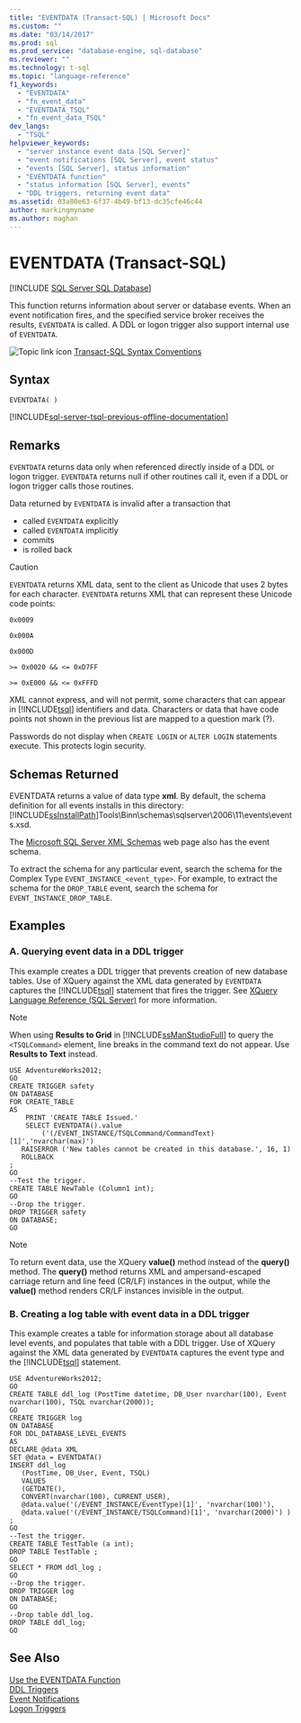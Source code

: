 ```yaml
---
title: "EVENTDATA (Transact-SQL) | Microsoft Docs"
ms.custom: ""
ms.date: "03/14/2017"
ms.prod: sql
ms.prod_service: "database-engine, sql-database"
ms.reviewer: ""
ms.technology: t-sql
ms.topic: "language-reference"
f1_keywords: 
  - "EVENTDATA"
  - "fn_event_data"
  - "EVENTDATA_TSQL"
  - "fn_event_data_TSQL"
dev_langs: 
  - "TSQL"
helpviewer_keywords: 
  - "server instance event data [SQL Server]"
  - "event notifications [SQL Server], event status"
  - "events [SQL Server], status information"
  - "EVENTDATA function"
  - "status information [SQL Server], events"
  - "DDL triggers, returning event data"
ms.assetid: 03a80e63-6f37-4b49-bf13-dc35cfe46c44
author: markingmyname
ms.author: maghan
---
```

# EVENTDATA (Transact-SQL)
[!INCLUDE [SQL Server SQL Database](../../includes/applies-to-version/sql-asdb.md)]

This function returns information about server or database events. When an event notification fires, and the specified service broker receives the results, `EVENTDATA` is called. A DDL or logon trigger also support internal use of `EVENTDATA`.  
  
 ![Topic link icon](../../database-engine/configure-windows/media/topic-link.gif "Topic link icon") [Transact-SQL Syntax Conventions](../../t-sql/language-elements/transact-sql-syntax-conventions-transact-sql.md)  
  
## Syntax  
  
```syntaxsql
EVENTDATA( )
```

[!INCLUDE[sql-server-tsql-previous-offline-documentation](../../includes/sql-server-tsql-previous-offline-documentation.md)]

## Remarks  
`EVENTDATA` returns data only when referenced directly inside of a DDL or logon trigger. `EVENTDATA` returns null if other routines call it, even if a DDL or logon trigger calls those routines.
  
Data returned by `EVENTDATA` is invalid after a transaction that

+ called `EVENTDATA` explicitly
+ called `EVENTDATA` implicitly
+ commits
+ is rolled back  
  
> [!CAUTION]  
>  `EVENTDATA` returns XML data, sent to the client as Unicode that uses 2 bytes for each character. `EVENTDATA` returns XML that can represent these Unicode code points:  
>   
>  `0x0009`  
>   
>  `0x000A`  
>   
>  `0x000D`  
>   
>  `>= 0x0020 && <= 0xD7FF`  
>   
>  `>= 0xE000 && <= 0xFFFD`  
>   
>  XML cannot express, and will not permit, some characters that can appear in [!INCLUDE[tsql](../../includes/tsql-md.md)] identifiers and data. Characters or data that have code points not shown in the previous list are mapped to a question mark (?).  
  
Passwords do not display when `CREATE LOGIN` or `ALTER LOGIN` statements execute. This protects login security.  
  
## Schemas Returned  
EVENTDATA returns a value of data type **xml**. By default, the schema definition for all events installs in this directory: [!INCLUDE[ssInstallPath](../../includes/ssinstallpath-md.md)]Tools\Binn\schemas\sqlserver\2006\11\events\events.xsd.  
  
The [Microsoft SQL Server XML Schemas](https://go.microsoft.com/fwlink/?LinkID=31850) web page also has the event schema.  
  
To extract the schema for any particular event, search the schema for the Complex Type `EVENT_INSTANCE_<event_type>`. For example, to extract the schema for the `DROP_TABLE` event, search the schema for `EVENT_INSTANCE_DROP_TABLE`.  
  
## Examples  
  
### A. Querying event data in a DDL trigger  
This example creates a DDL trigger that prevents creation of new database tables. Use of XQuery against the XML data generated by `EVENTDATA` captures the [!INCLUDE[tsql](../../includes/tsql-md.md)] statement that fires the trigger. See [XQuery Language Reference &#40;SQL Server&#41;](../../xquery/xquery-language-reference-sql-server.md) for more information.  
  
> [!NOTE]  
>  When using **Results to Grid** in [!INCLUDE[ssManStudioFull](../../includes/ssmanstudiofull-md.md)] to query the `<TSQLCommand>` element, line breaks in the command text do not appear. Use **Results to Text** instead.  
  
```  
USE AdventureWorks2012;  
GO  
CREATE TRIGGER safety   
ON DATABASE   
FOR CREATE_TABLE   
AS   
    PRINT 'CREATE TABLE Issued.'  
    SELECT EVENTDATA().value  
        ('(/EVENT_INSTANCE/TSQLCommand/CommandText)[1]','nvarchar(max)')  
   RAISERROR ('New tables cannot be created in this database.', 16, 1)   
   ROLLBACK  
;  
GO  
--Test the trigger.  
CREATE TABLE NewTable (Column1 int);  
GO  
--Drop the trigger.  
DROP TRIGGER safety  
ON DATABASE;  
GO  
```  
  
> [!NOTE]  
>  To return event data, use the XQuery **value()** method instead of the **query()** method. The **query()** method returns XML and ampersand-escaped carriage return and line feed (CR/LF) instances in the output, while the **value()** method renders CR/LF instances invisible in the output.  
  
### B. Creating a log table with event data in a DDL trigger  
This example creates a table for information storage about all database level events, and populates that table with a DDL trigger. Use of XQuery against the XML data generated by `EVENTDATA` captures the event type and the [!INCLUDE[tsql](../../includes/tsql-md.md)] statement.  
  
```  
USE AdventureWorks2012;  
GO  
CREATE TABLE ddl_log (PostTime datetime, DB_User nvarchar(100), Event nvarchar(100), TSQL nvarchar(2000));  
GO  
CREATE TRIGGER log   
ON DATABASE   
FOR DDL_DATABASE_LEVEL_EVENTS   
AS  
DECLARE @data XML  
SET @data = EVENTDATA()  
INSERT ddl_log   
   (PostTime, DB_User, Event, TSQL)   
   VALUES   
   (GETDATE(),   
   CONVERT(nvarchar(100), CURRENT_USER),   
   @data.value('(/EVENT_INSTANCE/EventType)[1]', 'nvarchar(100)'),   
   @data.value('(/EVENT_INSTANCE/TSQLCommand)[1]', 'nvarchar(2000)') ) ;  
GO  
--Test the trigger.  
CREATE TABLE TestTable (a int);  
DROP TABLE TestTable ;  
GO  
SELECT * FROM ddl_log ;  
GO  
--Drop the trigger.  
DROP TRIGGER log  
ON DATABASE;  
GO  
--Drop table ddl_log.  
DROP TABLE ddl_log;  
GO  
```  
  
## See Also  
 [Use the EVENTDATA Function](../../relational-databases/triggers/use-the-eventdata-function.md)   
 [DDL Triggers](../../relational-databases/triggers/ddl-triggers.md)   
 [Event Notifications](../../relational-databases/service-broker/event-notifications.md)   
 [Logon Triggers](../../relational-databases/triggers/logon-triggers.md)  
  
  
